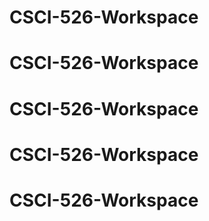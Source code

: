 # CSCI-526-Workspace
# CSCI-526-Workspace
# CSCI-526-Workspace
# CSCI-526-Workspace
# CSCI-526-Workspace
